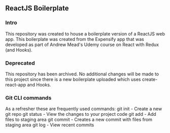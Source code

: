 ## ReactJS Boilerplate

### Intro

This repository was created to house a boilerplate version of a ReactJS web app. This boilerplate was created from the Expensify app that was developed as part of Andrew Mead's Udemy course on React with Redux (and Hooks).

### Deprecated

This repository has been archived. No additional changes will be made to this project since there is a new boilerplate uploaded which uses create-react-app and Hooks.

### Git CLI commands

As a refresher these are frequently used commands:
git init - Create a new git repo
git status - View the changes to your project code
git add - Add files to staging area
git commit - Creates a new commit with files from staging area
git log - View recent commits
